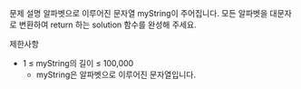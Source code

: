 문제 설명
알파벳으로 이루어진 문자열 myString이 주어집니다. 모든 알파벳을 대문자로 변환하여 return 하는 solution 함수를 완성해 주세요.

제한사항

- 1 ≤ myString의 길이 ≤ 100,000
  - myString은 알파벳으로 이루어진 문자열입니다.
